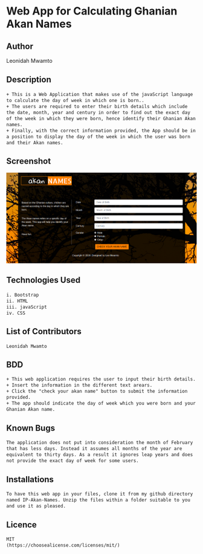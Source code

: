 # Web App for Calculating Ghanian Akan Names

## Author 
   Leonidah Mwamto

## Description
    + This is a Web Application that makes use of the javaScript language to calculate the day of week in which one is born..
    + The users are required to enter their birth details which include the date, month, year and century in order to find out the exact day of the week in which they were born, hence identify their Ghanian Akan names.
    + Finally, with the correct information provided, the App should be in a position to display the day of the week in which the user was born and their Akan names.

## Screenshot 
   <img src="images/screenshot.png" width="1000">

## Technologies Used
    i. Bootstrap
    ii. HTML
    iii. javaScript
    iv. CSS

## List of Contributors
    Leonidah Mwamto

## BDD
    + This web application requires the user to input their birth details.
    + Insert the information in the different text arears.
    + Click the "check your akan name" button to submit the information provided.
    + The app should indicate the day of week which you were born and your Ghanian Akan name.


## Known Bugs
    The application does not put into consideration the month of February that has less days. Instead it assumes all months of the year are equivalent to thirty days. As a result it ignores leap years and does not provide the exact day of week for some users.

## Installations
    To have this web app in your files, clone it from my github directory named IP-Akan-Names. Unzip the files within a folder suitable to you and use it as pleased.

## Licence
    MIT
    (https://choosealicense.com/licenses/mit/)
